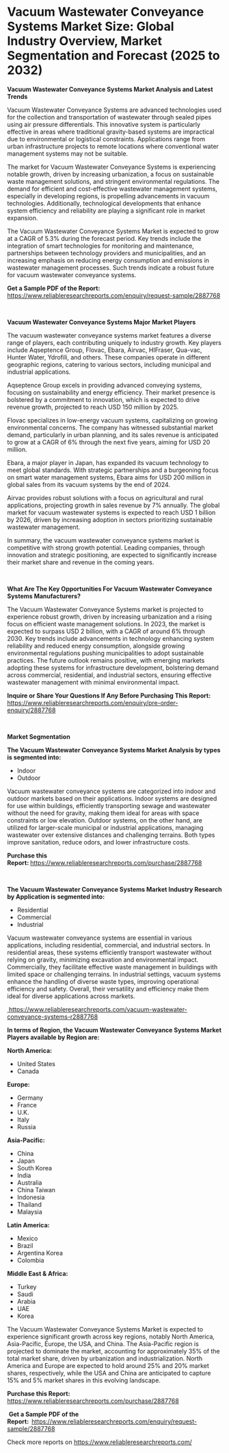 <p><h1>Vacuum Wastewater Conveyance Systems Market Size: Global Industry Overview, Market Segmentation and Forecast (2025 to 2032)</h1></p><p><strong>Vacuum Wastewater Conveyance Systems Market Analysis and Latest Trends</strong></p>
<p><p>Vacuum Wastewater Conveyance Systems are advanced technologies used for the collection and transportation of wastewater through sealed pipes using air pressure differentials. This innovative system is particularly effective in areas where traditional gravity-based systems are impractical due to environmental or logistical constraints. Applications range from urban infrastructure projects to remote locations where conventional water management systems may not be suitable.</p><p>The market for Vacuum Wastewater Conveyance Systems is experiencing notable growth, driven by increasing urbanization, a focus on sustainable waste management solutions, and stringent environmental regulations. The demand for efficient and cost-effective wastewater management systems, especially in developing regions, is propelling advancements in vacuum technologies. Additionally, technological developments that enhance system efficiency and reliability are playing a significant role in market expansion.</p><p>The Vacuum Wastewater Conveyance Systems Market is expected to grow at a CAGR of 5.3% during the forecast period. Key trends include the integration of smart technologies for monitoring and maintenance, partnerships between technology providers and municipalities, and an increasing emphasis on reducing energy consumption and emissions in wastewater management processes. Such trends indicate a robust future for vacuum wastewater conveyance systems.</p></p>
<p><strong>Get a Sample PDF of the Report:&nbsp;</strong> <a href="https://www.reliableresearchreports.com/enquiry/request-sample/2887768?utm_campaign=3313&utm_medium=2&utm_source=Github&utm_content=ia&utm_term=14032025&utm_id=vacuum-wastewater-conveyance-systems">https://www.reliableresearchreports.com/enquiry/request-sample/2887768</a></p>
<p>&nbsp;</p>
<p><strong>Vacuum Wastewater Conveyance Systems Major Market Players</strong></p>
<p><p>The vacuum wastewater conveyance systems market features a diverse range of players, each contributing uniquely to industry growth. Key players include Aqseptence Group, Flovac, Ebara, Airvac, HIFraser, Qua-vac, Hunter Water, Ydrofili, and others. These companies operate in different geographic regions, catering to various sectors, including municipal and industrial applications.</p><p>Aqseptence Group excels in providing advanced conveying systems, focusing on sustainability and energy efficiency. Their market presence is bolstered by a commitment to innovation, which is expected to drive revenue growth, projected to reach USD 150 million by 2025. </p><p>Flovac specializes in low-energy vacuum systems, capitalizing on growing environmental concerns. The company has witnessed substantial market demand, particularly in urban planning, and its sales revenue is anticipated to grow at a CAGR of 6% through the next five years, aiming for USD 20 million.</p><p>Ebara, a major player in Japan, has expanded its vacuum technology to meet global standards. With strategic partnerships and a burgeoning focus on smart water management systems, Ebara aims for USD 200 million in global sales from its vacuum systems by the end of 2024.</p><p>Airvac provides robust solutions with a focus on agricultural and rural applications, projecting growth in sales revenue by 7% annually. The global market for vacuum wastewater systems is expected to reach USD 1 billion by 2026, driven by increasing adoption in sectors prioritizing sustainable wastewater management.</p><p>In summary, the vacuum wastewater conveyance systems market is competitive with strong growth potential. Leading companies, through innovation and strategic positioning, are expected to significantly increase their market share and revenue in the coming years.</p></p>
<p>&nbsp;</p>
<p><strong>What Are The Key Opportunities For Vacuum Wastewater Conveyance Systems Manufacturers?</strong></p>
<p><p>The Vacuum Wastewater Conveyance Systems market is projected to experience robust growth, driven by increasing urbanization and a rising focus on efficient waste management solutions. In 2023, the market is expected to surpass USD 2 billion, with a CAGR of around 6% through 2030. Key trends include advancements in technology enhancing system reliability and reduced energy consumption, alongside growing environmental regulations pushing municipalities to adopt sustainable practices. The future outlook remains positive, with emerging markets adopting these systems for infrastructure development, bolstering demand across commercial, residential, and industrial sectors, ensuring effective wastewater management with minimal environmental impact.</p></p>
<p><strong>Inquire or Share Your Questions If Any Before Purchasing This Report:</strong> <a href="https://www.reliableresearchreports.com/enquiry/pre-order-enquiry/2887768?utm_campaign=3313&utm_medium=2&utm_source=Github&utm_content=ia&utm_term=14032025&utm_id=vacuum-wastewater-conveyance-systems">https://www.reliableresearchreports.com/enquiry/pre-order-enquiry/2887768</a></p>
<p>&nbsp;</p>
<p><strong>Market Segmentation</strong></p>
<p><strong>The Vacuum Wastewater Conveyance Systems Market Analysis by types is segmented into:</strong></p>
<p><ul><li>Indoor</li><li>Outdoor</li></ul></p>
<p><p>Vacuum wastewater conveyance systems are categorized into indoor and outdoor markets based on their applications. Indoor systems are designed for use within buildings, efficiently transporting sewage and wastewater without the need for gravity, making them ideal for areas with space constraints or low elevation. Outdoor systems, on the other hand, are utilized for larger-scale municipal or industrial applications, managing wastewater over extensive distances and challenging terrains. Both types improve sanitation, reduce odors, and lower infrastructure costs.</p></p>
<p><strong>Purchase this Report:&nbsp;</strong><a href="https://www.reliableresearchreports.com/purchase/2887768?utm_campaign=3313&utm_medium=2&utm_source=Github&utm_content=ia&utm_term=14032025&utm_id=vacuum-wastewater-conveyance-systems">https://www.reliableresearchreports.com/purchase/2887768</a></p>
<p>&nbsp;</p>
<p><strong>The Vacuum Wastewater Conveyance Systems Market Industry Research by Application is segmented into:</strong></p>
<p><ul><li>Residential</li><li>Commercial</li><li>Industrial</li></ul></p>
<p><p>Vacuum wastewater conveyance systems are essential in various applications, including residential, commercial, and industrial sectors. In residential areas, these systems efficiently transport wastewater without relying on gravity, minimizing excavation and environmental impact. Commercially, they facilitate effective waste management in buildings with limited space or challenging terrains. In industrial settings, vacuum systems enhance the handling of diverse waste types, improving operational efficiency and safety. Overall, their versatility and efficiency make them ideal for diverse applications across markets.</p></p>
<p><a href="https://www.reliableresearchreports.com/vacuum-wastewater-conveyance-systems-r2887768?utm_campaign=3313&utm_medium=2&utm_source=Github&utm_content=ia&utm_term=14032025&utm_id=vacuum-wastewater-conveyance-systems">&nbsp;https://www.reliableresearchreports.com/vacuum-wastewater-conveyance-systems-r2887768</a></p>
<p><strong>In terms of Region, the Vacuum Wastewater Conveyance Systems Market Players available by Region are:</strong></p>
<p>
    <p> <strong> North America: </strong>
        <ul>
            <li>United States</li>
            <li>Canada</li>
        </ul>
        </p> 
    <p> <strong> Europe: </strong>
        <ul>
            <li>Germany</li>
            <li>France</li>
            <li>U.K.</li>
            <li>Italy</li>
            <li>Russia</li>
        </ul>
        </p> 
    <p> <strong> Asia-Pacific: </strong>
        <ul>
            <li>China</li>
            <li>Japan</li>
            <li>South Korea</li>
            <li>India</li>
            <li>Australia</li>
            <li>China Taiwan</li>
            <li>Indonesia</li>
            <li>Thailand</li>
            <li>Malaysia</li>
        </ul>
        </p> 
    <p> <strong> Latin America: </strong>
        <ul>
            <li>Mexico</li>
            <li>Brazil</li>
            <li>Argentina Korea</li>
            <li>Colombia</li>
        </ul>
        </p> 
    <p> <strong> Middle East & Africa: </strong>
        <ul>
            <li>Turkey</li>
            <li>Saudi</li>
            <li>Arabia</li>
            <li>UAE</li>
            <li>Korea</li>
        </ul>
    </p>
    </p>
<p><p>The Vacuum Wastewater Conveyance Systems Market is expected to experience significant growth across key regions, notably North America, Asia-Pacific, Europe, the USA, and China. The Asia-Pacific region is projected to dominate the market, accounting for approximately 35% of the total market share, driven by urbanization and industrialization. North America and Europe are expected to hold around 25% and 20% market shares, respectively, while the USA and China are anticipated to capture 15% and 5% market shares in this evolving landscape.</p></p>
<p><strong>Purchase this Report: </strong><a href="https://www.reliableresearchreports.com/purchase/2887768?utm_campaign=3313&utm_medium=2&utm_source=Github&utm_content=ia&utm_term=14032025&utm_id=vacuum-wastewater-conveyance-systems">https://www.reliableresearchreports.com/purchase/2887768</a></p>
<p>&nbsp;<strong>Get a Sample PDF of the Report:&nbsp;&nbsp;</strong><a href="https://www.reliableresearchreports.com/enquiry/request-sample/2887768?utm_campaign=3313&utm_medium=2&utm_source=Github&utm_content=ia&utm_term=14032025&utm_id=vacuum-wastewater-conveyance-systems">https://www.reliableresearchreports.com/enquiry/request-sample/2887768</a></p>
<p><strong></strong></p>
<p>Check more reports on <a href="https://www.reliableresearchreports.com/?utm_campaign=3313&utm_medium=2&utm_source=Github&utm_content=ia&utm_term=14032025&utm_id=vacuum-wastewater-conveyance-systems">https://www.reliableresearchreports.com/</a></p>